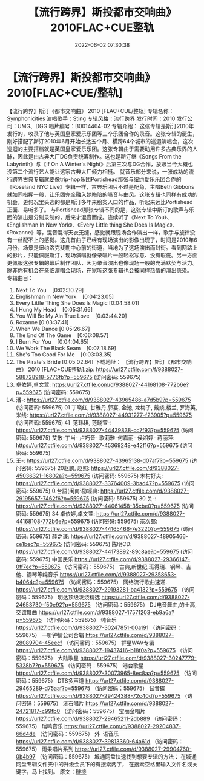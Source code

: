 ﻿---
title: 【流行跨界】斯投都市交响曲》2010FLAC+CUE整轨
date: 2022-06-02 07:30:38
categories: 古典音乐、新世纪、纯音雅乐
tags: 纯音雅乐
---
# 【流行跨界】斯投都市交响曲》2010[FLAC+CUE/整轨]

【流行跨界】斯汀《都市交响曲》 2010
[FLAC+CUE/整轨]
专辑名称：Symphonicities
演唱歌手：Sting
专辑风格：流行跨界
发行时间：2010
发行公司：UMG、DGG
唱片编号：B0014464-02
专辑介绍：
这张专辑是斯汀2010年发行的，收录了他与英国皇家爱乐乐团等三个乐团合作的录音。这张专辑的诞生，刚好搭配了斯汀2010年6月开始长达五个月、横跨64个城市的巡迴演唱会，这次巡迴的主要搭档就是英国皇家爱乐乐团。这张专辑由于需要动用许多古典乐界的人脉，因此是由古典大厂DG负责统筹制作。这也是斯汀继《Songs
From the Labyrinth》与《If On A Winter's
Night》后第三次与DG合作，放眼当今大概也没第二个流行艺人能让这家古典大厂倾力相挺。
就音乐部分来说，一张成功的流行跨界古典专辑就要像trip-hop乐团Portishead那张与纽约爱乐乐团合作的《Roseland
NYC Live》专辑一样，古典乐团只不过是配角，主唱Beth
Gibbons就如同指挥一般，让乐团完全融入她晦暗的嗓音与曲风。这张专辑也同样有成功的机会，更何况里头选的都是斯汀多年来脍炙人口的作品，听起来远比Portishead正面、易听多了。
与Portishead那张专辑不同的是，这张专辑中斯汀的歌声与乐团的演出是分别录制的，后来才混音而成。连续听了《Next
To You》、《Englishman In New York》、《Every Little thing She Does Is
Magic》、《Roxanne》等，混音混得天衣无缝，感觉就跟现场合作演出一样，歌手与旋律没有一丝配不上的感觉。这几首曲子已经有现场演出的影像出现了，时间是2010年6月份，场景是纽约洛克斐勒中心前的街道，当地为了这场演出而封街。看到网路上的影片，只能佩服斯汀，现场演唱就像录唱片一般轻松写意、没有瑕疵。另一方面更佩服这张专辑的幕后制作团队，因为录音演出也像现场一般的充满默契与活力。除非你有机会在亲临演唱会现场，在家听这张专辑也会被同样热情的演出感染。
专辑曲目：
01. Next To
You    [0:02:30.29]
02. Englishman In New
York    [0:04:23.05]
03. Every Little Thing She Does
Is Magic
[0:04:58.01]
04. I Hung My
Head    [0:05:31.66]
05. You Will Be My Ain True
Love    [0:03:44.20]
06. Roxanne
[0:03:37.41]
07. When We
Dance
[0:05:26.67]
08. The End Of The
Game    [0:06:08.57]
09. I Burn For
You    [0:04:04.65]
10. We Work The Black
Seam    [0:07:18.69]
11. She's Too Good For
Me    [0:03:03.35]
12. The Pirate's
Bride
[0:05:02.64]
下载地址：
【流行跨界】斯汀《都市交响曲》 2010 [FLAC+CUE整轨].zip:
https://url27.ctfile.com/f/9388027-588728918-5776fb?p=559675
(访问密码: 559675)
34. 卓依婷,卓文萱: https://url27.ctfile.com/d/9388027-44168108-772b6e?p=559675
(访问密码: 559675)
20. 潘-: https://url27.ctfile.com/d/9388027-43965486-a7d5b9?p=559675
(访问密码: 559675)
01 丁晓红, 甘雅丹,郭宴, 金池, 龙梅子, 戴娆,楼兰, 罗海英,米线: https://url27.ctfile.com/d/9388027-44931277-f23905?p=559675
(访问密码: 559675)
41  范玮琪, 范晓萱-: https://url27.ctfile.com/d/9388027-44439838-cc7f93?p=559675
(访问密码: 559675)
艾敬-丁当- 卢巧音- 歌莉雅-何嘉丽- 侯湘婷- 蒋丽萍: https://url27.ctfile.com/d/9388027-45369248-e42f16?p=559675
(访问密码: 559675)
11. 王-: https://url27.ctfile.com/d/9388027-43965138-d07af7?p=559675
(访问密码: 559675)
20赵鹏, 赵照: https://url27.ctfile.com/d/9388027-45036321-16802a?p=559675
(访问密码: 559675)
木村好夫: https://url27.ctfile.com/d/9388027-33764009-3bad47?p=559675
(访问密码: 559675)
0.台語(闽南语)經典: https://url27.ctfile.com/d/9388027-29195657-7462f6?p=559675
(访问密码: 559675)
30.关-: https://url27.ctfile.com/d/9388027-44061458-35cbe0?p=559675
(访问密码: 559675)
34 卓依婷,卓文萱: https://url27.ctfile.com/d/9388027-44168108-772b6e?p=559675
(访问密码: 559675)
宗次郎: https://url27.ctfile.com/d/9388027-44165466-7e3220?p=559675
(访问密码: 559675)
薛之谦: https://url27.ctfile.com/d/9388027-48905466-ce1bec?p=559675
(访问密码: 559675)
陈明CD: https://url27.ctfile.com/d/9388027-44173892-89c8ae?p=559675
(访问密码: 559675)
中国民乐
https://url27.ctfile.com/d/9388027-29366147-0ff7ec?p=559675
（访问密码：559675）
古典,新世纪,班得瑞、钢琴、吉他、钢琴等纯音乐
https://url27.ctfile.com/d/9388027-29358653-b4064c?p=559675
（访问密码：559675）
网络流行歌曲速递.
https://url27.ctfile.com/d/9388027-29193281-ba4132?p=559675
（访问密码：559675）
明达顶级发烧精选
https://url27.ctfile.com/d/9388027-24653730-f50e92?p=559675
（访问密码：559675）
DJ电音舞曲,的士高, 交谊舞曲
https://url27.ctfile.com/d/9388027-17571203-eb9a6a?p=559675
（访问密码：559675）
纯音乐
https://url27.ctfile.com/d/9388027-30247851-00a191
（访问密码：559675）
一听钟情公司合辑
https://url27.ctfile.com/d/9388027-28089704-45eecf
（访问密码：559675）
群星WAV专辑
https://url27.ctfile.com/d/9388027-19437416-b18f0a?p=559675
（访问密码：559675）
大陆歌星
https://url27.ctfile.com/d/9388027-30247779-5328b7?p=559675
（访问密码：559675）
港台歌星
https://url27.ctfile.com/d/9388027-30073965-8ec8aa?p=559675
（访问密码：559675）
DTS多声道
https://url27.ctfile.com/d/9388027-29465289-d75aaf?p=559675
（访问密码：559675）
试音碟
https://url27.ctfile.com/d/9388027-29424388-72c40d?p=559675
（访问密码：559675）
滚石唱片
https://url27.ctfile.com/d/9388027-24721817-c99fb0
（访问密码：559675）
宝丽金唱片
https://url27.ctfile.com/d/9388027-29465211-2db889
（访问密码：559675）
瑞鸣音乐
https://url27.ctfile.com/d/9388027-29204837-66d4de
（访问密码：559675）
外  语音乐
https://url27.ctfile.com/d/9388027-39813360-64a61d
（访问密码：559675）
雨果唱片系列
https://url27.ctfile.com/d/9388027-29904760-0b4b97
（访问密码：559675）
城通网盘快速找到想要专辑的方法：
在城通网盘专辑文件夹中的升级会员下的有搜索两字，
在搜索空格里输入文件名或关键字，马上找到。
原文：[链接](https://blog.sina.com.cn/s/blog_1647c7e7601030xll.html)